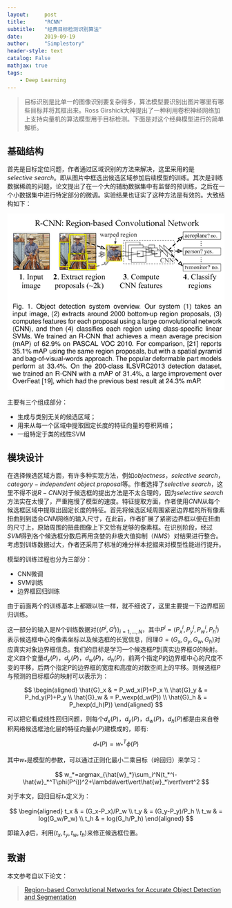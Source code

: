 ```yaml
---
layout:     post
title:      "RCNN"
subtitle:   "经典目标检测识别算法"
date:       2019-09-19
author:     "Simplestory"
header-style: text
catalog: False
mathjax: true
tags:
    - Deep Learning
---
```


> 目标识别是比单一的图像识别要复杂得多，算法模型要识别出图片哪里有哪些目标并将其框出来。Ross Girshick大神提出了一种利用卷积神经网络加上支持向量机的算法模型用于目标检测。下面是对这个经典模型进行的简单解析。

## 基础结构

首先是目标定位问题，作者通过区域识别的方法来解决，这里采用的是$selective \ search$。即从图片中框选出候选区域参加后续模型的训练。其次是训练数据稀疏的问题，论文提出了在一个大的辅助数据集中有监督的预训练，之后在一个小数据集中进行特定部分的微调。实验结果也证实了这种方法是有效的。大致结构如下：

![architecture.png](/img/in_posts/20190919/architecture.png)

主要有三个组成部分：

- 生成与类别无关的候选区域；
- 用来从每一个区域中提取固定长度的特征向量的卷积网络；
- 一组特定于类的线性SVM

## 模块设计

在选择候选区域方面，有许多种实现方法，例如$objectness$，$selective \ search$，$category-independent \ object \ proposal$等。作者选择了$selective \ search$，这里不得不说$R-CNN$对于候选框的提出方法是不太合理的，因为$selective \ search$方法实在太慢了，严重拖慢了模型的速度。特征提取方面，作者使用$CNN$从每个候选框区域中提取出固定长度的特征。首先将候选区域周围紧密边界框的所有像素扭曲到到适合$CNN$网络的输入尺寸，在此前，作者扩展了紧密边界框以便在扭曲的尺寸上，原始周围的扭曲图像上下文恰有足够的像素框。在识别阶段，经过$SVM$得到各个候选框分数后再用贪婪的非极大值抑制（$NMS$）对结果进行整合。考虑到训练数据过大，作者还采用了标准的难分样本挖掘来对模型性能进行提升。

模型的训练过程也分为三部分：

- CNN微调
- SVM训练
- 边界框回归训练

由于前面两个的训练基本上都跟以往一样，就不细说了，这里主要提一下边界框回归训练。

这一部分的输入是$N$个训练数据对$\{(P^i, G^i)\}_{i=1,\dots,N}$，其中$P^i=(P^i_x,P^i_y,P^i_w,P^i_h)$表示候选框中心的像素坐标以及候选框的长宽信息，同理$G=(G_x,G_y,G_w,G_h)$对应真实对象边界框信息。我们的目标是学习一个候选框$P$到真实边界框$G$的映射。定义四个变量$d_x(P)$，$d_y(P)$，$d_w(P)$，$d_h(P)$，前两个指定$P$的边界框中心的尺度不变的平移，后两个指定$P$的边界框的宽度和高度的对数空间上的平移。则候选框$P$与预测的目标框$\hat{G}$的映射可以表示为：

$$
\begin{aligned}
    \hat{G}_x & = P_wd_x(P)+P_x \\
    \hat{G}_y & = P_hd_y(P)+P_y \\
    \hat{G}_w & = P_wexp(d_w(P)) \\
    \hat{G}_h & = P_hexp(d_h(P))
\end{aligned}
$$

可以把它看成线性回归问题，则每个$d_x(P)$，$d_y(P)$，$d_w(P)$，$d_h(P)$都是由来自卷积网络候选框池化层的特征向量$\phi(P)$建模成的，即有:

$$
d_*(P)=w^T_*\phi(P)
$$

其中$w_*$是模型的参数，可以通过正则化最小二乘目标（岭回归）来学习：

$$
w_*=argmax_{\hat{w}_*}\sum_i^N(t_*^i-\hat{w}_*^T\phi(P^i))^2+\lambda\vert\vert\hat{w}_*\vert\vert^2
$$

对于本文，回归目标$t_*$定义为：

$$
\begin{aligned}
    t_x & = (G_x-P_x)/P_w \\
    t_y & = (G_y-P_y)/P_h \\
    t_w & = log(G_w/P_w) \\
    t_h & = log(G_h/P_h)
\end{aligned}
$$

即输入$\phi$后，利用$(t_x,t_y,t_w,t_h)$来修正候选框位置。

## 致谢

本文参考自以下论文：

>[Region-based Convolutional Networks for Accurate Object Detection and Segmentation](http://islab.ulsan.ac.kr/files/announcement/513/rcnn_pami.pdf)